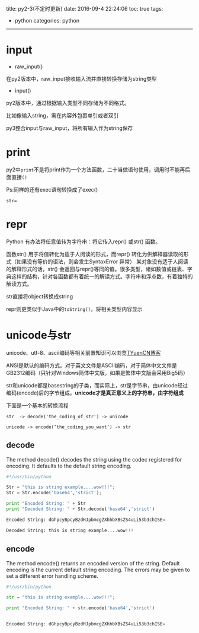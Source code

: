 title: py2-3(不定时更新)
date: 2016-09-4 22:24:06
toc: true
tags:
- python
categories: python
---

# input #

- raw_input()

在py2版本中，raw_input接收输入流并直接转换存储为string类型


- input()

py2版本中，通过根据输入类型不同存储为不同格式。

比如像输入string，需在内容外包裹单引或者双引

py3整合input与raw_input，将所有输入作为string保存


# print #

py2中`print`不是将print作为一个方法函数，二十当做语句使用，调用时不能再后面直接`()`

Ps:同样的还有exec语句转换成了exec()

```
str=
```


# repr #

Python 有办法将任意值转为字符串：将它传入repr() 或str() 函数。

函数str() 用于将值转化为适于人阅读的形式，而repr() 转化为供解释器读取的形式（如果没有等价的语法，则会发生SyntaxError 异常） 某对象没有适于人阅读的解释形式的话，str() 会返回与repr()等同的值。很多类型，诸如数值或链表、字典这样的结构，针对各函数都有着统一的解读方式。字符串和浮点数，有着独特的解读方式。

<!--more-->
str直接将object转换成string

repr则更类似于Java中的`toString()`，将相关类型内容显示


# unicode与str #

unicode、utf-8、ascii编码等相关前置知识可以浏览[TYuenCN博客](http://www.cnblogs.com/TsengYuen/archive/2012/05/22/2513290.html)

ANSI是默认的编码方式。对于英文文件是ASCII编码，对于简体中文文件是GB2312编码（只针对Windows简体中文版，如果是繁体中文版会采用Big5码）


str和unicode都是basestring的子类，而实际上，str是字节串，由unicode经过编码(encode)后的字节组成。**unicode才是真正意义上的字符串，由字符组成**

下面是一个基本的转换流程

`str  -> decode('the_coding_of_str') -> unicode`

`unicode -> encode(‘the_coding_you_want‘) -> str`

## decode ##

The method decode() decodes the string using the codec registered for encoding. It defaults to the default string encoding.

```python
#!/usr/bin/python

Str = "this is string example....wow!!!";
Str = Str.encode('base64','strict');

print "Encoded String: " + Str
print "Decoded String: " + Str.decode('base64','strict')

Encoded String: dGhpcyBpcyBzdHJpbmcgZXhhbXBsZS4uLi53b3chISE=

Decoded String: this is string example....wow!!!
```

## encode ##

The method encode() returns an encoded version of the string. Default encoding is the current default string encoding. The errors may be given to set a different error handling scheme.

```python
#!/usr/bin/python

str = "this is string example....wow!!!";

print "Encoded String: " + str.encode('base64','strict')


Encoded String: dGhpcyBpcyBzdHJpbmcgZXhhbXBsZS4uLi53b3chISE=
```
 